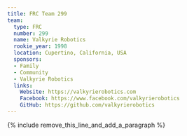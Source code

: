 ```yaml
---
title: FRC Team 299
team:
  type: FRC
  number: 299
  name: Valkyrie Robotics
  rookie_year: 1998
  location: Cupertino, California, USA
  sponsors:
  - Family
  - Community
  - Valkyrie Robotics
  links:
    Website: https://valkyrierobotics.com
    Facebook: https://www.facebook.com/valkyrierobotics
    GitHub: https://github.com/valkyrierobotics
---
```


{% include remove_this_line_and_add_a_paragraph %}